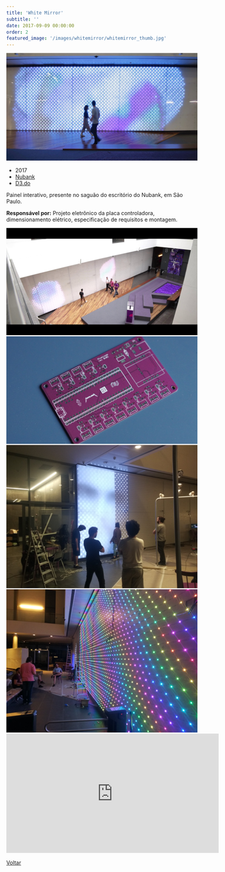 ```yaml
---
title: 'White Mirror'
subtitle: ''
date: 2017-09-09 00:00:00
order: 2
featured_image: '/images/whitemirror/whitemirror_thumb.jpg'
---
```


![](/images/whitemirror/whitemirror_02.jpg)

* 2017
* [Nubank](https://nubank.com.br/)
* [D3.do](https://d3.do/)

Painel interativo, presente no saguão do escritório do Nubank, em São Paulo.

**Responsável por:** Projeto eletrônico da placa controladora, dimensionamento elétrico, especificação de requisitos e montagem.

<div class="gallery" data-columns="2">
	<img src="/images/whitemirror/whitemirror_01.jpg">
	<img src="/images/whitemirror/whitemirror_05.jpg">
	<img src="/images/whitemirror/whitemirror_03.jpg">
	<img src="/images/whitemirror/whitemirror_04.jpg">
</div>

<iframe width="560" height="315" src="https://www.youtube-nocookie.com/embed/IoX016ottls?controls=0" frameborder="0" allow="accelerometer; autoplay; clipboard-write; encrypted-media; gyroscope; picture-in-picture" allowfullscreen></iframe>

<a href='/' class="button button--large">Voltar</a>
